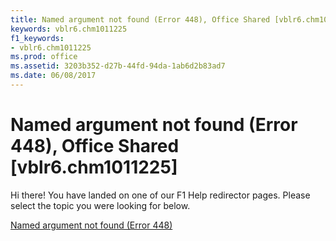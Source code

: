 ```yaml
---
title: Named argument not found (Error 448), Office Shared [vblr6.chm1011225]
keywords: vblr6.chm1011225
f1_keywords:
- vblr6.chm1011225
ms.prod: office
ms.assetid: 3203b352-d27b-44fd-94da-1ab6d2b83ad7
ms.date: 06/08/2017
---
```



# Named argument not found (Error 448), Office Shared [vblr6.chm1011225]

Hi there! You have landed on one of our F1 Help redirector pages. Please select the topic you were looking for below.

[Named argument not found (Error 448)](http://msdn.microsoft.com/library/eb98da9e-0f02-3c9f-5800-b7317af2c479%28Office.15%29.aspx)

